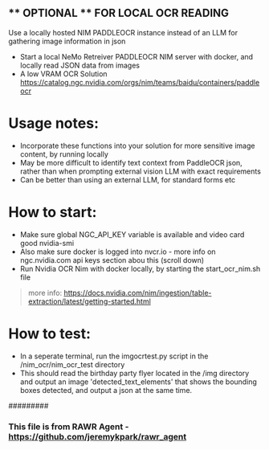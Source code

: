 ## ** OPTIONAL ** FOR LOCAL OCR READING ##
Use a locally hosted NIM PADDLEOCR instance instead of an LLM for gathering image information in json

* Start a local NeMo Retreiver PADDLEOCR NIM server with docker, and locally read JSON data from images
* A low VRAM OCR Solution https://catalog.ngc.nvidia.com/orgs/nim/teams/baidu/containers/paddleocr

# Usage notes:
- Incorporate these functions into your solution for more sensitive image content, by running locally
- May be more difficult to identify text context from PaddleOCR json, rather than when prompting external vision LLM with exact requirements
- Can be better than using an external LLM, for standard forms etc

# How to start:
* Make sure global NGC_API_KEY variable is available and video card good nvidia-smi
* Also make sure docker is logged into nvcr.io - more info on ngc.nvidia.com api keys section abou this (scroll down)
* Run Nvidia OCR Nim with docker locally, by starting the start_ocr_nim.sh file
>  more info: https://docs.nvidia.com/nim/ingestion/table-extraction/latest/getting-started.html

# How to test:
* In a seperate terminal, run the imgocrtest.py script in the /nim_ocr/nim_ocr_test directory
* This should read the birthday party flyer located in the /img directory and output an image 'detected_text_elements' that shows the bounding boxes detected, and output a json at the same time.

#########

### This file is from RAWR Agent - https://github.com/jeremykpark/rawr_agent